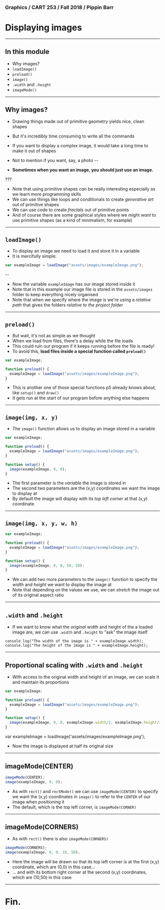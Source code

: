 ### Graphics / CART 253 / Fall 2018 / Pippin Barr

# Displaying images

---

## In this module

- Why images?
- `loadImage()`
- `preload()`
- `image()`
- `.width` and `.height`
- `imageMode()`

---

## Why images?

- Drawing things made out of primitive geometry yields nice, clean shapes
- But it's incredibly time consuming to write all the commands
- If you want to display a complex image, it would take a long time to make it out of shapes
- Not to mention if you want, say, a photo
--

- __Sometimes when you want an image, you should just use an image.__

???

- Note that using primitive shapes _can_ be really interesting especially as we learn more programming skills
- We can use things like loops and conditionals to create _generative art_ out of primitive shapes
- We can use code to create _fractals_ out of primitive points
- And of course there are some graphical styles where we might _want_ to use primitive shapes (as a kind of minimalism, for example)

---

## `loadImage()`

- To display an image we need to load it and store it in a variable
- It is mercifully simple:

```javascript
var exampleImage = loadImage("assets/images/exampleImage.png");
```
--

- Now the variable `exampleImage` has our image stored inside it
- Note that in this example our image file is stored in the `assets/images` folder to keep everything nicely organised
- Note that when we specify where the image is we're using a _relative path_ that gives the folders _relative to the project folder_

---

## `preload()`

- But wait, it's not as simple as we thought
- When we load from files, there's a delay while the file loads
- This could ruin our program if it keeps running before the file is ready!
- To avoid this, __load files inside a special function called `preload()`__

```javascript
var exampleImage;

function preload() {
  exampleImage = loadImage("assets/images/exampleImage.png");
}
```

- This is another one of those special functions p5 already knows about, like `setup()` and `draw()`
- It gets run at the start of our program before anything else happens

---

## `image(img, x, y)`

- The `image()` function allows us to display an image stored in a variable

```javascript
var exampleImage;

function preload() {
  exampleImage = loadImage("assets/images/exampleImage.png");
}

function setup() {
  image(exampleImage, 0, 0);
}
```

- The first parameter is the _variable_ the image is stored in
- The second two parameters are the (x,y) coordinates we want the image to display at
- By default the image will display with its _top left corner_ at that (x,y) coordinate

---

## `image(img, x, y, w, h)`

```javascript
var exampleImage;

function preload() {
  exampleImage = loadImage("assets/images/exampleImage.png");
}

function setup() {
  image(exampleImage, 0, 0, 50, 50);
}
```

- We can add two more parameters to the `image()` function to specify the _width_ and _height_ we want to display the image at
- Note that depending on the values we use, we can _stretch_ the image out of its original aspect ratio

---

## `.width` and `.height`

- If we want to know what the _original_ width and height of the a loaded image are, we can use `.width` and `.height` to "ask" the image itself

```
console.log("The width of the image is " + exampleImage.width);
console.log("The height of the image is " + exampleImage.height);
```

---

## Proportional scaling with `.width` and `.height`

- With access to the original width and height of an image, we can scale it and maintain its proportions

```javascript
var exampleImage;

function preload() {
  exampleImage = loadImage("assets/images/exampleImage.png");
}

function setup() {
  image(exampleImage, 0, 0, exampleImage.width/2, exampleImage.height/2);
}
```
var exampleImage = loadImage('assets/images/exampleImage.png');

- Now the image is displayed at half its original size

---

## imageMode(CENTER)

```javascript
imageMode(CENTER);
image(exampleImage, 0, 0);
```

- As with `rect()` and `rectMode()` we can use `imageMode(CENTER)` to specify we want the (x,y) coordinates in `image()` to refer to the `CENTER` of our image when positioning it
- The default, which is the top left corner, is `imageMode(CORNER)`

---

## imageMode(CORNERS)

- As with `rect()` there is also `imageMode(CORNERS)`

```javascript
imageMode(CORNERS);
image(exampleImage, 0, 0, 10, 50);
```

- Here the image will be drawn so that its top left corner is at the first (x,y) coordinate, which are (0,0) in this case...
- ... and with its bottom right corner at the second (x,y) coordinates, which are (10,50) in this case

---

# Fin.
